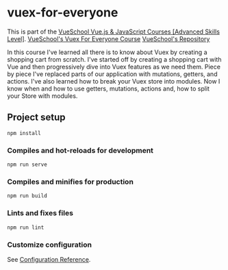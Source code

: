 # vuex-for-everyone

This is part of the [VueSchool Vue.js & JavaScript Courses [Advanced Skills Level]](https://vueschool.io/courses?skill=advanced).
[VueSchool's Vuex For Everyone Course](https://vueschool.io/courses/vuex-for-everyone)
[VueSchool's Repository](https://github.com/vueschool/learn-vuex)

In this course I've learned all there is to know about Vuex by creating a shopping cart from scratch.
I've started off by creating a shopping cart with Vue and then progressively dive into Vuex features as we need them. 
Piece by piece I've replaced parts of our application with mutations, getters, and actions.
I've also learned how to break your Vuex store into modules.
Now I know when and how to use getters, mutations, actions and, how to split your Store with modules.

## Project setup
```
npm install
```

### Compiles and hot-reloads for development
```
npm run serve
```

### Compiles and minifies for production
```
npm run build
```

### Lints and fixes files
```
npm run lint
```

### Customize configuration
See [Configuration Reference](https://cli.vuejs.org/config/).
